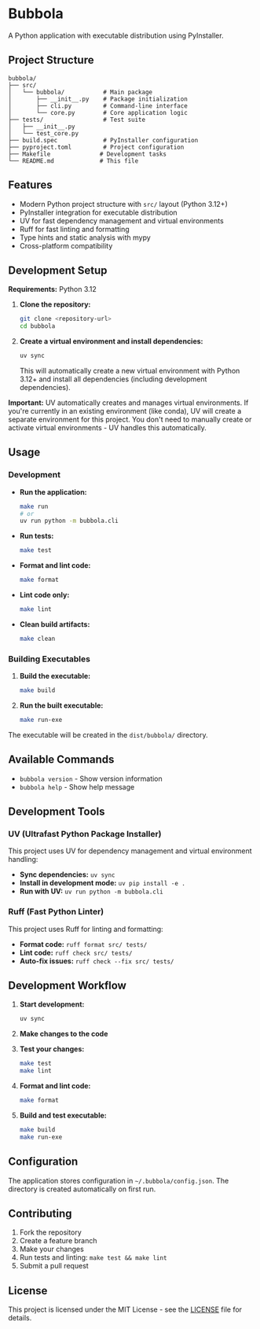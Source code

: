 # Bubbola

A Python application with executable distribution using PyInstaller.

## Project Structure

```
bubbola/
├── src/
│   └── bubbola/           # Main package
│       ├── __init__.py    # Package initialization
│       ├── cli.py         # Command-line interface
│       └── core.py        # Core application logic
├── tests/                 # Test suite
│   ├── __init__.py
│   └── test_core.py
├── build.spec             # PyInstaller configuration
├── pyproject.toml         # Project configuration
├── Makefile              # Development tasks
└── README.md             # This file
```

## Features

- Modern Python project structure with `src/` layout (Python 3.12+)
- PyInstaller integration for executable distribution
- UV for fast dependency management and virtual environments
- Ruff for fast linting and formatting
- Type hints and static analysis with mypy
- Cross-platform compatibility

## Development Setup

**Requirements:** Python 3.12

1. **Clone the repository:**
   ```bash
   git clone <repository-url>
   cd bubbola
   ```

2. **Create a virtual environment and install dependencies:**
   ```bash
   uv sync
   ```
   This will automatically create a new virtual environment with Python 3.12+ and install all dependencies (including development dependencies).

**Important:** UV automatically creates and manages virtual environments. If you're currently in an existing environment (like conda), UV will create a separate environment for this project. You don't need to manually create or activate virtual environments - UV handles this automatically.

## Usage

### Development

- **Run the application:**
  ```bash
  make run
  # or
  uv run python -m bubbola.cli
  ```

- **Run tests:**
  ```bash
  make test
  ```

- **Format and lint code:**
  ```bash
  make format
  ```

- **Lint code only:**
  ```bash
  make lint
  ```

- **Clean build artifacts:**
  ```bash
  make clean
  ```

### Building Executables

1. **Build the executable:**
   ```bash
   make build
   ```

2. **Run the built executable:**
   ```bash
   make run-exe
   ```

The executable will be created in the `dist/bubbola/` directory.

## Available Commands

- `bubbola version` - Show version information
- `bubbola help` - Show help message

## Development Tools

### UV (Ultrafast Python Package Installer)

This project uses UV for dependency management and virtual environment handling:

- **Sync dependencies:** `uv sync`
- **Install in development mode:** `uv pip install -e .`
- **Run with UV:** `uv run python -m bubbola.cli`

### Ruff (Fast Python Linter)

This project uses Ruff for linting and formatting:

- **Format code:** `ruff format src/ tests/`
- **Lint code:** `ruff check src/ tests/`
- **Auto-fix issues:** `ruff check --fix src/ tests/`

## Development Workflow

1. **Start development:**
   ```bash
   uv sync
   ```

2. **Make changes to the code**

3. **Test your changes:**
   ```bash
   make test
   make lint
   ```

4. **Format and lint code:**
   ```bash
   make format
   ```

5. **Build and test executable:**
   ```bash
   make build
   make run-exe
   ```

## Configuration

The application stores configuration in `~/.bubbola/config.json`. The directory is created automatically on first run.

## Contributing

1. Fork the repository
2. Create a feature branch
3. Make your changes
4. Run tests and linting: `make test && make lint`
5. Submit a pull request

## License

This project is licensed under the MIT License - see the [LICENSE](LICENSE) file for details.
